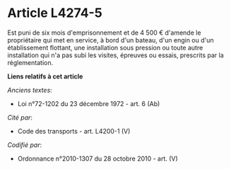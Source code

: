 # Article L4274-5

Est puni de six mois d'emprisonnement et de 4 500 € d'amende le propriétaire qui met en service, à bord d'un bateau, d'un
engin ou d'un établissement flottant, une installation sous pression ou toute autre installation qui n'a pas subi les
visites, épreuves ou essais, prescrits par la réglementation.

**Liens relatifs à cet article**

_Anciens textes_:

  - Loi n°72-1202 du 23 décembre 1972 - art. 6 (Ab)

_Cité par_:

  - Code des transports - art. L4200-1 (V)

_Codifié par_:

  - Ordonnance n°2010-1307 du 28 octobre 2010 - art. (V)
